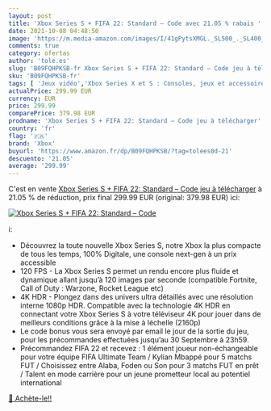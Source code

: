 ```yaml
---
layout: post
title: 'Xbox Series S + FIFA 22: Standard – Code avec 21.05 % rabais '
date: 2021-10-08 04:48:50
image: 'https://m.media-amazon.com/images/I/41gPytsXMGL._SL500_._SL400_.jpg'
comments: true
category: ofertas
author: 'tole.es'
slug: 'B09FQHPKSB-fr Xbox Series S + FIFA 22: Standard – Code jeu à télécharger'
sku: 'B09FQHPKSB-fr'
tags: [ 'Jeux vidéo','Xbox Series X et S : Consoles, jeux et accessoires','Xbox Series X et S Consoles','xbox', ]
actualPrice: 299.99 EUR
currency: EUR
price: 299.99
comparePrice: 379.98 EUR
prodname: 'Xbox Series S + FIFA 22: Standard – Code jeu à télécharger'
country: 'fr'
flag: '🇫🇷'
brand: 'Xbox'
buyurl: 'https://www.amazon.fr/dp/B09FQHPKSB/?tag=tolees0d-21'
descuento: '21.05'
average: '299.99'
---
```


C'est en vente [Xbox Series S + FIFA 22: Standard – Code jeu à télécharger](https://www.amazon.fr/dp/B09FQHPKSB/?tag=tolees0d-21)  à  21.05 % de réduction, prix final  299.99 EUR (original: 379.98 EUR) ici:

[![Xbox Series S + FIFA 22: Standard – Code](https://m.media-amazon.com/images/I/41gPytsXMGL._SL500_._SL400_.jpg)](https://www.amazon.fr/dp/B09FQHPKSB/?tag=tolees0d-21)

ℹ️:

- Découvrez la toute nouvelle Xbox Series S, notre Xbox la plus compacte de tous les temps, 100% Digitale, une console next-gen à un prix accessible
- 120 FPS - La Xbox Series S permet un rendu encore plus fluide et dynamique allant jusqu’à 120 images par seconde (compatible Fortnite, Call of Duty : Warzone, Rocket League etc)
- 4K HDR - Plongez dans des univers ultra détaillés avec une résolution interne 1080p HDR. Compatible avec la technologie 4K HDR en connectant votre Xbox Series S à votre téléviseur 4K pour jouer dans de meilleurs conditions grâce à la mise à léchelle (2160p)
- Le code bonus vous sera envoyé par email le jour de la sortie du jeu, pour les précommandes effectuées jusqu’au 30 Septembre à 23h59.
- Précommandez FIFA 22 et recevez : 1 élément joueur non-échangeable pour votre équipe FIFA Ultimate Team / Kylian Mbappé pour 5 matchs FUT / Choisissez entre Alaba, Foden ou Son pour 3 matchs FUT en prêt / Talent en mode carrière pour un jeune prometteur local au potentiel international

[🛒 Achète-le!!](https://www.amazon.fr/dp/B09FQHPKSB/?tag=tolees0d-21)

